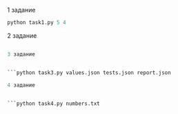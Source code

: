 1 задание
```python task1.py 4 3
python task1.py 5 4
```
2 задание

```python task2.py circle.txt points.txt

3 задание


```python task3.py values.json tests.json report.json

4 задание


```python task4.py numbers.txt

